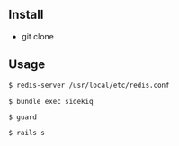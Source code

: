 ## Install

- git clone

## Usage

```bash
$ redis-server /usr/local/etc/redis.conf
```

```
$ bundle exec sidekiq
```

```
$ guard
```

```
$ rails s
```